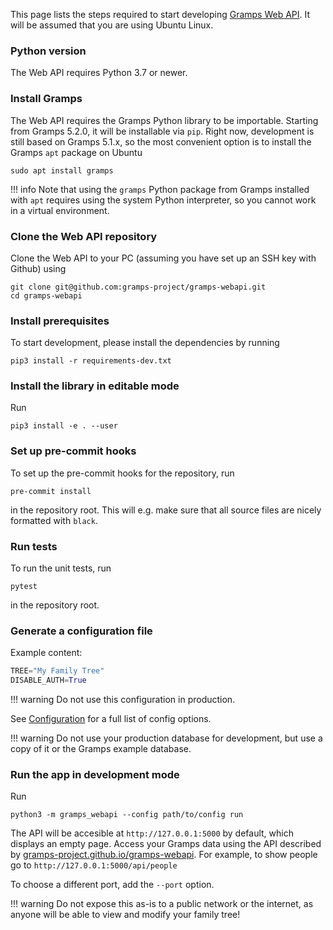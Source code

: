 This page lists the steps required to start developing [Gramps Web API](https://github.com/gramps-project/gramps-webapi/). It will be assumed that you are using Ubuntu Linux.

### Python version

The Web API requires Python 3.7 or newer.

### Install Gramps

The Web API requires the Gramps Python library to be importable. Starting from Gramps 5.2.0, it will be installable via `pip`. Right now, development is still based on Gramps 5.1.x, so the most convenient option is to install the Gramps `apt` package on Ubuntu

```
sudo apt install gramps
```

!!! info
    Note that using the `gramps` Python package from Gramps installed with `apt` requires using the system Python interpreter, so you cannot work in a virtual environment.

### Clone the Web API repository

Clone the Web API to your PC (assuming you have set up an SSH key with Github) using

```
git clone git@github.com:gramps-project/gramps-webapi.git
cd gramps-webapi
```


### Install prerequisites

To start development, please install the dependencies by running
```
pip3 install -r requirements-dev.txt
```

### Install the library in editable mode

Run
```
pip3 install -e . --user
```

### Set up pre-commit hooks

To set up the pre-commit hooks for the repository, run
```
pre-commit install
```
in the repository root. This will e.g. make sure that all source files are nicely formatted with `black`.

### Run tests

To run the unit tests, run
```
pytest
```
in the repository root.

### Generate a configuration file

Example content:

```python
TREE="My Family Tree"
DISABLE_AUTH=True
```

!!! warning
    Do not use this configuration in production.

See [Configuration](../Configuration.md) for a full list of config options.

!!! warning
    Do not use your production database for development, but use a copy of it or the Gramps example database.

### Run the app in development mode


Run
```
python3 -m gramps_webapi --config path/to/config run
```
The API will be accesible at `http://127.0.0.1:5000` by default, which displays an empty page.  Access your Gramps data using the API described by [gramps-project.github.io/gramps-webapi](https://gramps-project.github.io/gramps-webapi/). For example, to show people go to `http://127.0.0.1:5000/api/people`

To choose a different port, add the `--port` option.

!!! warning
    Do not expose this as-is to a public network or the internet, as anyone will be able to view and modify your family tree!

